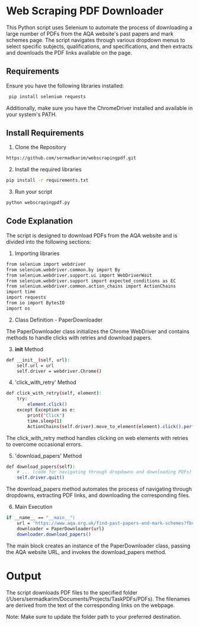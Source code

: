 
# Web Scraping PDF Downloader

This Python script uses Selenium to automate the process of downloading a large number of PDFs from the AQA website's past papers and mark schemes page. The script navigates through various dropdown menus to select specific subjects, qualifications, and specifications, and then extracts and downloads the PDF links available on the page.




## Requirements

Ensure you have the following libraries installed:

```bash
 pip install selenium requests
```
Additionally, make sure you have the ChromeDriver installed and available in your system's PATH.

## Install Requirements
1. Clone the Repository
```bash
https://github.com/sermadkarim/webscrapingpdf.git
```

2. Install the required libraries
```bash
pip install -r requirements.txt
```
3. Run your script
```bash
python webscrapingpdf.py
```


## Code Explanation
The script is designed to download PDFs from the AQA website and is divided into the following sections:
1. Importing libraries
```bash
from selenium import webdriver
from selenium.webdriver.common.by import By
from selenium.webdriver.support.ui import WebDriverWait
from selenium.webdriver.support import expected_conditions as EC
from selenium.webdriver.common.action_chains import ActionChains
import time
import requests
from io import BytesIO
import os
```

2. Class Definition - PaperDownloader

The PaperDownloader class initializes the Chrome WebDriver and contains methods to handle clicks with retries and download papers.

3. __init__ Method
```bash
def __init__(self, url):
    self.url = url
    self.driver = webdriver.Chrome()
```

4. 'click_with_retry' Method
```bash
def click_with_retry(self, element):
    try:
        element.click()
    except Exception as e:
        print("Click")
        time.sleep(1)
        ActionChains(self.driver).move_to_element(element).click().perform()
```
The click_with_retry method handles clicking on web elements with retries to overcome occasional errors.

5. 'download_papers' Method
```bash
def download_papers(self):
    # ... (code for navigating through dropdowns and downloading PDFs)
    self.driver.quit()

```
The download_papers method automates the process of navigating through dropdowns, extracting PDF links, and downloading the corresponding files.

6. Main Execution
```bash
if __name__ == "__main__":
    url = 'https://www.aqa.org.uk/find-past-papers-and-mark-schemes?fbclid=IwAR050K1AJ7ej8hMDKweXl4Th9maH4PUYxgOa7Wf9J-GVUHRzBVm_pgwvZcU'
    downloader = PaperDownloader(url)
    downloader.download_papers()
```
The main block creates an instance of the PaperDownloader class, passing the AQA website URL, and invokes the download_papers method.

# Output

The script downloads PDF files to the specified folder (/Users/sermadkarim/Documents/Projects/TaskPDFs/PDFs). The filenames are derived from the text of the corresponding links on the webpage.

Note: Make sure to update the folder path to your preferred destination.

